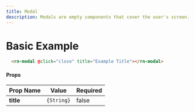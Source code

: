 ```yaml
---
title: Modal
description: Modals are empty components that cover the user's screen.
---
```


# Basic Example

```html
  <rn-modal @click="close" title="Example Title"></rn-modal>
```

#### Props

Prop Name     | Value      | Required
------------- | ---------- | --------
**title**     | `{String}` | false
